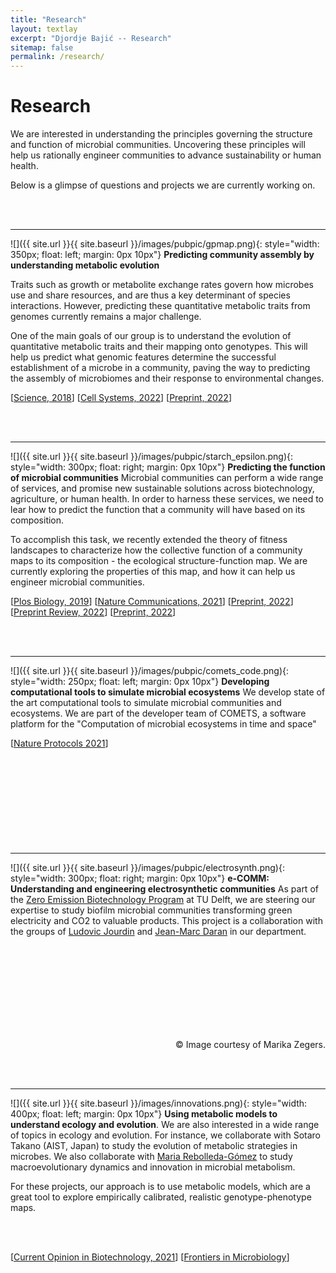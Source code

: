 ```yaml
---
title: "Research"
layout: textlay
excerpt: "Djordje Bajić -- Research"
sitemap: false
permalink: /research/
---
```


# Research

We are interested in understanding the principles governing the structure and function of microbial communities. Uncovering these principles will help us rationally engineer communities to advance sustainability or human health. 

Below is a glimpse of questions and projects we are currently working on. 

<br/><br/>

---


![]({{ site.url }}{{ site.baseurl }}/images/pubpic/gpmap.png){: style="width: 350px; float: left; margin: 0px  10px"}
**Predicting community assembly by understanding metabolic evolution**

Traits such as growth or metabolite exchange rates govern how microbes use and share resources, and are thus a key determinant of species interactions. However, predicting these quantitative metabolic traits from genomes currently remains a major challenge. 

One of the main goals of our group is to understand the evolution of quantitative metabolic traits and their mapping onto genotypes. This will help us predict what genomic features determine the successful establishment of a microbe in a community, paving the way to predicting the assembly of microbiomes and their response to environmental changes.

[[Science, 2018](https://www.science.org/doi/abs/10.1126/science.aat1168)]
[[Cell Systems, 2022](https://www.sciencedirect.com/science/article/pii/S2405471221003793)]
[[Preprint, 2022](https://www.biorxiv.org/content/10.1101/2022.05.20.492860v2)]

<br/><br/>

---


![]({{ site.url }}{{ site.baseurl }}/images/pubpic/starch_epsilon.png){: style="width: 300px; float: right; margin: 0px  10px"}
**Predicting the function of microbial communities** 
Microbial communities can perform a wide range of services, and promise new sustainable solutions across biotechnology, agriculture, or human health. In order to harness these services, we need to lear how to predict the function that a community will have based on its composition. 

To accomplish this task, we recently extended the theory of fitness landscapes to characterize how the collective function of a community maps to its composition - the ecological structure-function map. We are currently exploring the properties of this map, and how it can help us engineer microbial communities. 

[[Plos Biology, 2019](https://journals.plos.org/plosbiology/article?id=10.1371/journal.pbio.3000550)]
[[Nature Communications, 2021](https://www.nature.com/articles/s41467-021-21844-7)]
[[Preprint, 2022](https://www.biorxiv.org/content/10.1101/2022.06.21.496987v1)]
[[Preprint Review, 2022](https://ecoevorxiv.org/repository/view/3721/)]
[[Preprint, 2022](https://arxiv.org/abs/2210.03677)]

<br/><br/>

---



![]({{ site.url }}{{ site.baseurl }}/images/pubpic/comets_code.png){: style="width: 250px; float: left; margin: 0px  10px"}
**Developing computational tools to simulate microbial ecosystems** 
We develop state of the art computational tools to simulate microbial communities and ecosystems. We are part of the developer team of COMETS, a software platform for the "Computation of microbial ecosystems in time and space" 


[[Nature Protocols 2021](https://www.nature.com/articles/s41596-021-00593-3)]
<br/><br/>
<br/><br/>
<br/><br/>
<br/><br/>
<br/><br/>

---

![]({{ site.url }}{{ site.baseurl }}/images/pubpic/electrosynth.png){: style="width: 300px; float: right; margin: 0px  10px"}
**e-COMM: Understanding and engineering electrosynthetic communities**
As part of the [Zero Emission Biotechnology Program](https://www.tudelft.nl/tnw/over-faculteit/afdelingen/biotechnology/zero-emission-biotechnology-program) at TU Delft, we are steering our expertise to study biofilm microbial communities transforming green electricity and CO2 to valuable products. This project is a collaboration with the groups of [Ludovic Jourdin](https://www.tudelft.nl/tnw/over-faculteit/afdelingen/biotechnology/research-sections/bioprocess-engineering/ludovic-jourdin-group) and [Jean-Marc Daran](https://www.tudelft.nl/tnw/over-faculteit/afdelingen/biotechnology/research-sections/industrial-microbiology/jean-marc-daran-group) in our department.

<br/><br/>
<br/><br/>
<br/><br/>
<br/><br/>
<p style="text-align: right">&copy; Image courtesy of Marika Zegers. </p>

<br/><br/>


---



![]({{ site.url }}{{ site.baseurl }}/images/innovations.png){: style="width: 400px; float: left; margin: 0px  10px"}
**Using metabolic models to understand ecology and evolution**. 
We are also interested in a wide range of topics in ecology and evolution. For instance, we collaborate with Sotaro Takano (AIST, Japan) to study the evolution of metabolic strategies in microbes. We also collaborate with [Maria Rebolleda-Gómez](https://mrebolleda.github.io/) to study macroevolutionary dynamics and innovation in microbial metabolism.

For these projects, our approach is to use  metabolic models, which are a great tool to explore empirically calibrated, realistic genotype-phenotype maps.

<br/><br/>

[[Current Opinion in Biotechnology, 2021](https://www.sciencedirect.com/science/article/pii/S0958166919300722)]
[[Frontiers in Microbiology](https://www.frontiersin.org/articles/10.3389/fmicb.2021.718082/full)]

<br/><br/>
<br/><br/>
<br/><br/>












